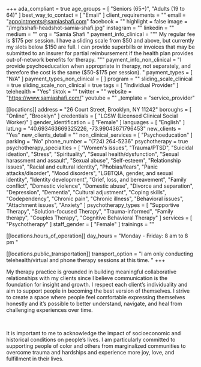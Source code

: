 +++
ada_compliant = true
age_groups = [ "Seniors (65+)", "Adults (19 to 64)" ]
best_way_to_contact = [ "Email" ]
client_requirements = ""
email = "appointments@samiashafi.com"
facebook = ""
highlight = false
image = "/img/sshafi-headshot-samia-shafi.jpg"
instagram = ""
linkedin = ""
medium = ""
org = "Samia Shafi "
payment_info_clinical = """
My regular fee is $175 per session.  I have a sliding scale from $50 and above, but currently my slots below $150 are full. I can provide superbills or invoices that may be submitted to an insurer for partial reimbursement if the health plan provides out-of-network benefits for therapy.  
"""
payment_info_non_clinical = "I provide psychoeducation when appropriate in therapy, not separately, and therefore the cost is the same ($50-$175 per session).  "
payment_types = [ "N/A" ]
payment_types_non_clinical = [ ]
program = ""
sliding_scale_clinical = true
sliding_scale_non_clinical = true
tags = [ "Individual Provider" ]
telehealth = "Yes"
tiktok = ""
twitter = ""
website = "https://www.samiashafi.com/"
youtube = ""
_template = "service_provider"

[[locations]]
address = "26 Court Street, Brooklyn, NY 11242"
boroughs = [ "Online", "Brooklyn" ]
credentials = [ "LCSW (Licensed Clinical Social Worker)" ]
gender_identification = [ "Female" ]
languages = [ "English" ]
latLng = "40.693463669325226, -73.99043671796453"
new_clients = "Yes"
new_clients_detail = ""
non_clinical_services = [ "Psychoeducation" ]
parking = "No"
phone_number = "(724) 264-5236"
psychotherapy = true
psychotherapy_specialties = [
  "Women's issues",
  "Trauma/PTSD",
  "Suicidal ideation",
  "Stress",
  "Spirituality",
  "Sexual health/dysfunction",
  "Sexual harassment and assault",
  "Sexual abuse",
  "Self-esteem",
  "Relationship issues",
  "Racial and cultural identity",
  "Phobias/fears",
  "Panic attacks/disorder",
  "Mood disorders",
  "LGBTQIA, gender, and sexual identity",
  "Identity development",
  "Grief, loss, and bereavement",
  "Family conflict",
  "Domestic violence",
  "Domestic abuse",
  "Divorce and separation",
  "Depression",
  "Dementia",
  "Cultural adjustment",
  "Coping skills",
  "Codependency",
  "Chronic pain",
  "Chronic illness",
  "Behavioral issues",
  "Attachment issues",
  "Anxiety"
]
psychotherapy_types = [
  "Supportive Therapy",
  "Solution-focused Therapy",
  "Trauma-informed",
  "Family therapy",
  "Couples Therapy",
  "Cognitive Behavioral Therapy"
]
services = [ "Psychotherapy" ]
staff_gender = [ "Female" ]
trainings = ""

  [[locations.hours_of_operation]]
  day_hours = "Monday - Friday: 8 am to 8 pm "

  [[locations.public_transportation]]
  transport_option = "I am only conducting telehealth/virtual and phone therapy sessions at this time.  "
+++

My therapy practice is grounded in building meaningful collaborative relationships with my clients since I believe communication is the foundation for insight and growth. I respect each client’s individuality and aim to support people in becoming the best version of themselves. I strive to create a space where people feel comfortable expressing themselves honestly and it’s possible to better understand, navigate, and heal from challenging experiences over time.

<br>

It is important to me to acknowledge the impact of socioeconomic and historical conditions on people’s lives. I am particularly committed to supporting people of color and others from marginalized communities to overcome trauma and hardships and experience more joy, love, and fulfillment in their lives.
